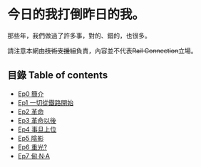 # 今日的我打倒昨日的我。
那些年，我們做過了許多事，對的、錯的，也很多。

請注意本網由~~技術支援組~~負責，內容並不代表~~Rail Connection~~立場。

## 目錄 Table of contents
- [Ep0 簡介](00-Introduction.md)
- [Ep1 一切從鐵路開始](01-EverythingStartFromRail.md)
- [Ep2 革命](02-Revolution.md)
- [Ep3 革命以後](03-Aftermath.md)
- [Ep4 事旦上位](04-Whatever.md)
- [Ep5 陰影](05-Shadow.md)
- [Ep6 重光?](06-Rehabitation.md)
- [Ep7 甸‧N‧A](07-DNA.md)
